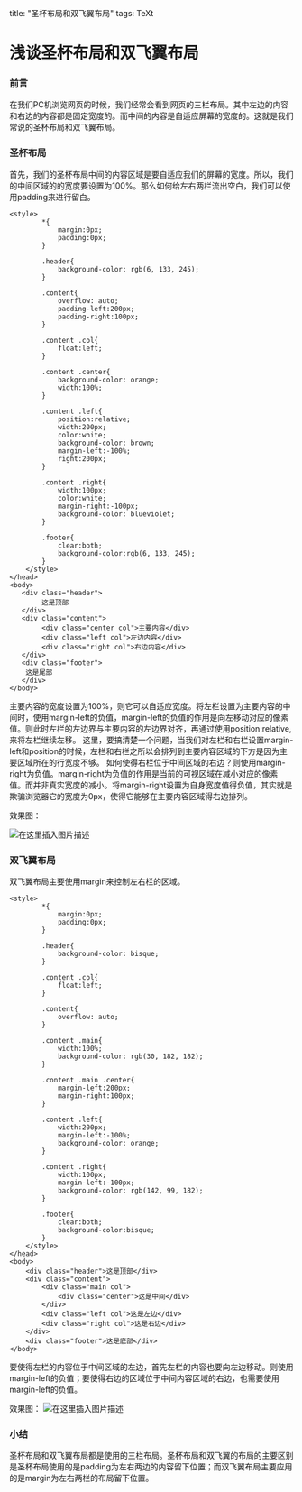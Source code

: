 title: "圣杯布局和双飞翼布局"
tags: TeXt



# 浅谈圣杯布局和双飞翼布局

### 前言
在我们PC机浏览网页的时候，我们经常会看到网页的三栏布局。其中左边的内容和右边的内容都是固定宽度的。而中间的内容是自适应屏幕的宽度的。这就是我们常说的圣杯布局和双飞翼布局。
### 圣杯布局
首先，我们的圣杯布局中间的内容区域是要自适应我们的屏幕的宽度。所以，我们的中间区域的的宽度要设置为100%。那么如何给左右两栏流出空白，我们可以使用padding来进行留白。

```
<style>
        *{
            margin:0px;
            padding:0px;
        }

        .header{
            background-color: rgb(6, 133, 245);
        }

        .content{
            overflow: auto;
            padding-left:200px;
            padding-right:100px;
        }

        .content .col{
            float:left;
        }

        .content .center{
            background-color: orange;
            width:100%;
        }

        .content .left{
            position:relative;
            width:200px;
            color:white;
            background-color: brown;
            margin-left:-100%;
            right:200px;
        }

        .content .right{
            width:100px;
            color:white;
            margin-right:-100px;
            background-color: blueviolet;
        }

        .footer{
            clear:both;
            background-color:rgb(6, 133, 245);
        }
    </style>
</head>
<body>
   <div class="header">
        这是顶部
   </div>
   <div class="content">
        <div class="center col">主要内容</div>
        <div class="left col">左边内容</div>
        <div class="right col">右边内容</div> 
   </div>
   <div class="footer">
    这是尾部
   </div>
</body>
```
主要内容的宽度设置为100%，则它可以自适应宽度。将左栏设置为主要内容的中间时，使用margin-left的负值，margin-left的负值的作用是向左移动对应的像素值。则此时左栏的左边界与主要内容的左边界对齐，再通过使用position:relative,来将左栏继续左移。
这里，要搞清楚一个问题，当我们对左栏和右栏设置margin-left和position的时候，左栏和右栏之所以会排列到主要内容区域的下方是因为主要区域所在的行宽度不够。
如何使得右栏位于中间区域的右边？则使用margin-right为负值。margin-right为负值的作用是当前的可视区域在减小对应的像素值。而并非真实宽度的减小。将margin-right设置为自身宽度值得负值，其实就是欺骗浏览器它的宽度为0px，使得它能够在主要内容区域得右边排列。

效果图：

![在这里插入图片描述]({{site.url}}/assets/blogImages/blog002/2-1.png)

### 双飞翼布局
双飞翼布局主要使用margin来控制左右栏的区域。

```
<style>
        *{
            margin:0px;
            padding:0px;
        }

        .header{
            background-color: bisque;
        }

        .content .col{
            float:left;
        }

        .content{
            overflow: auto;
        }

        .content .main{
            width:100%;
            background-color: rgb(30, 182, 182);
        }

        .content .main .center{
            margin-left:200px;
            margin-right:100px;
        }

        .content .left{
            width:200px;
            margin-left:-100%;
            background-color: orange;
        }

        .content .right{
            width:100px;
            margin-left:-100px;
            background-color: rgb(142, 99, 182);
        }

        .footer{
            clear:both;
            background-color:bisque;
        }
    </style>
</head>
<body>
    <div class="header">这是顶部</div>
    <div class="content">
        <div class="main col">
            <div class="center">这是中间</div>
        </div>
        <div class="left col">这是左边</div>
        <div class="right col">这是右边</div>
    </div>
    <div class="footer">这是底部</div>
</body>
```
要使得左栏的内容位于中间区域的左边，首先左栏的内容也要向左边移动。则使用margin-left的负值；要使得右边的区域位于中间内容区域的右边，也需要使用margin-left的负值。

效果图：
![在这里插入图片描述]({{site.url}}/assets/blogImages/blog002/2-2.png)

### 小结
圣杯布局和双飞翼布局都是使用的三栏布局。圣杯布局和双飞翼的布局的主要区别是圣杯布局使用的是padding为左右两边的内容留下位置；而双飞翼布局主要应用的是margin为左右两栏的布局留下位置。